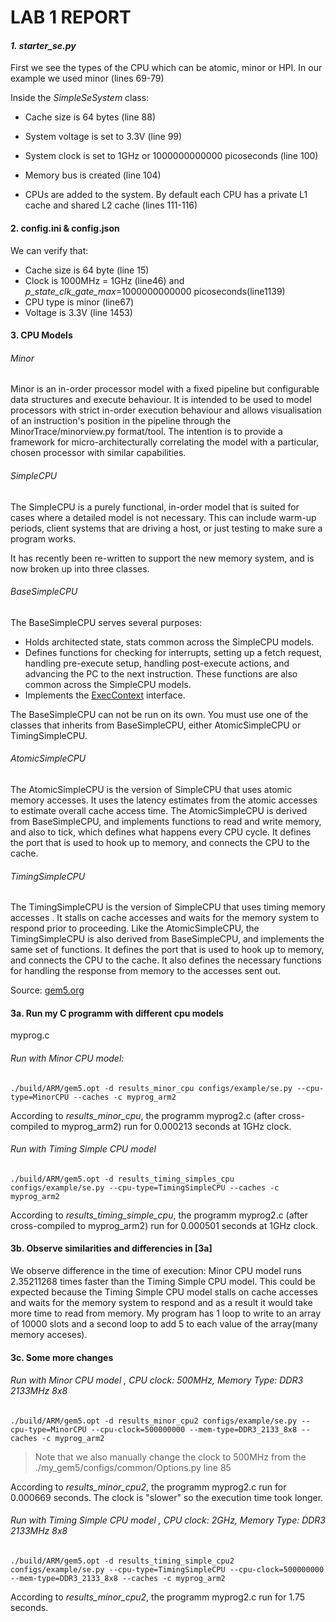 # LAB 1 REPORT

#### _1. starter_se.py_

First we see the types of the CPU which can be atomic, minor or HPI. In our example we used minor (lines 69-79)

Inside the _SimpleSeSystem_ class:

* Cache size is 64 bytes (line 88)

* System voltage is set to 3.3V (line 99)
* System clock is set to 1GHz or 1000000000000 picoseconds (line 100)
* Memory bus is created (line 104)
* CPUs are added to the system. By default each CPU has a private L1 cache and shared L2 cache (lines 111-116)

#### 2. config.ini & config.json

We can verify that:

* Cache size is 64 byte (line 15)
* Clock is 1000MHz = 1GHz (line46) and _p_state_clk_gate_max_=1000000000000 picoseconds(line1139)
* CPU type is minor (line67)
* Voltage is 3.3V (line 1453)

#### 3. CPU Models

###### Minor

Minor is an in-order processor model with a fixed pipeline but configurable data structures and execute behaviour. It is intended to be used to model processors with strict in-order execution behaviour and allows visualisation of an instruction's position in the pipeline through the MinorTrace/minorview.py format/tool. The intention is to provide a framework for micro-architecturally correlating the model with a particular, chosen processor with similar capabilities. 

###### SimpleCPU

The SimpleCPU is a purely functional, in-order model that is suited for cases where a detailed model is not necessary. This can include warm-up periods, client systems that are driving a host, or just testing to make sure a program works.

It has recently been re-written to support the new memory system, and is now broken up into three classes.

###### BaseSimpleCPU

The BaseSimpleCPU serves several purposes:

- Holds architected state, stats common across the SimpleCPU models.
- Defines functions for checking for interrupts, setting up a fetch request, handling pre-execute setup, handling post-execute actions, and advancing the PC to the next instruction. These functions are also common across the SimpleCPU models.
- Implements the [ExecContext](http://gem5.org/Execution_Basics#ExecContext) interface.

The BaseSimpleCPU can not be run on its own. You must use one of the classes that inherits from BaseSimpleCPU, either AtomicSimpleCPU or TimingSimpleCPU.

###### AtomicSimpleCPU

 The AtomicSimpleCPU is the version of SimpleCPU that uses atomic memory accesses. It uses the latency estimates from the atomic accesses to estimate overall cache access time. The AtomicSimpleCPU is derived from BaseSimpleCPU, and implements functions to read and write memory, and also to tick, which defines what happens every CPU cycle. It defines the port that is used to hook up to memory, and connects the CPU to the cache. 

###### TimingSimpleCPU

 The TimingSimpleCPU is the version of SimpleCPU that uses timing memory accesses . It stalls on cache accesses and waits for the memory system to respond prior to proceeding. Like the AtomicSimpleCPU, the TimingSimpleCPU is also derived from BaseSimpleCPU, and implements the same set of functions. It defines the port that is used to hook up to memory, and connects the CPU to the cache. It also defines the necessary functions for handling the response from memory to the accesses sent out.

 Source: [gem5.org](http://gem5.org/SimpleCPU#BaseSimpleCPU)

#### 3a. Run my C programm with different cpu models
myprog.c

###### Run with Minor CPU model:
```
./build/ARM/gem5.opt -d results_minor_cpu configs/example/se.py --cpu-type=MinorCPU --caches -c myprog_arm2
```
 According to _results_minor_cpu_, the programm myprog2.c (after cross-compiled to myprog_arm2) run for  0.000213 seconds at 1GHz clock.
 
 ###### Run with Timing Simple CPU model
 ```
./build/ARM/gem5.opt -d results_timing_simples_cpu configs/example/se.py --cpu-type=TimingSimpleCPU --caches -c myprog_arm2
```
  According to _results_timing_simple_cpu_, the programm myprog2.c (after cross-compiled to myprog_arm2) run for  0.000501 seconds at 1GHz clock.

#### 3b. Observe similarities and differencies in [3a]
 We observe difference in the time of execution: Minor CPU model runs 2.35211268 times faster than the Timing Simple CPU model.
 This could be expected because the Timing Simple CPU model stalls on cache accesses and waits for the memory system to respond and as a result it would take more time to read from memory. My program has 1 loop to write to an array of 10000 slots and a second loop to add 5 to each value of the array(many memory acceses).
 
#### 3c. Some more changes

###### Run with Minor CPU model , CPU clock: 500MHz, Memory Type: DDR3 2133MHz 8x8
```
./build/ARM/gem5.opt -d results_minor_cpu2 configs/example/se.py --cpu-type=MinorCPU --cpu-clock=500000000 --mem-type=DDR3_2133_8x8 --caches -c myprog_arm2
```
>Note that we also manually change the clock to 500MHz from the ./my_gem5/configs/common/Options.py line 85

According to _results_minor_cpu2_, the programm myprog2.c run for 0.000669  seconds. The clock is "slower" so the execution time took longer.

###### Run with Timing Simple CPU model , CPU clock: 2GHz, Memory Type: DDR3 2133MHz 8x8
```
./build/ARM/gem5.opt -d results_timing_simple_cpu2 configs/example/se.py --cpu-type=TimingSimpleCPU --cpu-clock=500000000 --mem-type=DDR3_2133_8x8 --caches -c myprog_arm2
```
According to _results_minor_cpu2_, the programm myprog2.c run for 1.75 seconds.


